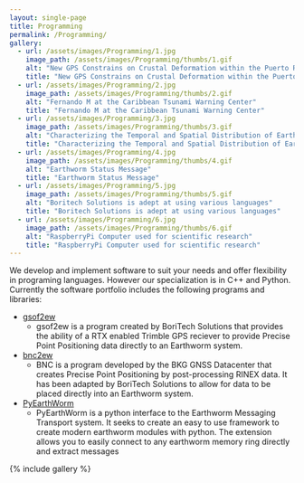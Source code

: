 ```yaml
---
layout: single-page
title: Programming
permalink: /Programming/
gallery:
  - url: /assets/images/Programming/1.jpg
    image_path: /assets/images/Programming/thumbs/1.gif
    alt: "New GPS Constrains on Crustal Deformation within the Puerto Rico-Virgin Islands Microplate by Margarita S."
    title: "New GPS Constrains on Crustal Deformation within the Puerto Rico-Virgin Islands Microplate by Margarita S."
  - url: /assets/images/Programming/2.jpg
    image_path: /assets/images/Programming/thumbs/2.gif
    alt: "Fernando M at the Caribbean Tsunami Warning Center"
    title: "Fernando M at the Caribbean Tsunami Warning Center"
  - url: /assets/images/Programming/3.jpg
    image_path: /assets/images/Programming/thumbs/3.gif
    alt: "Characterizing the Temporal and Spatial Distribution of Earthquake Swarms in the Puerto Rico - Virgin Island Block by Francisco M"
    title: "Characterizing the Temporal and Spatial Distribution of Earthquake Swarms in the Puerto Rico - Virgin Island Block by Francisco M"
  - url: /assets/images/Programming/4.jpg
    image_path: /assets/images/Programming/thumbs/4.gif
    alt: "Earthworm Status Message"
    title: "Earthworm Status Message"
  - url: /assets/images/Programming/5.jpg
    image_path: /assets/images/Programming/thumbs/5.gif
    alt: "Boritech Solutions is adept at using various languages"
    title: "Boritech Solutions is adept at using various languages"
  - url: /assets/images/Programming/6.jpg
    image_path: /assets/images/Programming/thumbs/6.gif
    alt: "RaspberryPi Computer used for scientific research"
    title: "RaspberryPi Computer used for scientific research"
---
```


We develop and implement software to suit your needs and offer flexibility in programing
languages. However our specialization is in C++ and Python. Currently the software portfolio 
includes the following programs and libraries:

  * [gsof2ew](https://github.com/Boritech-Solutions/GSOF2EW)
    * gsof2ew is a program created by BoriTech Solutions that provides the ability of a 
    RTX enabled Trimble GPS reciever to provide Precise Point Positioning data directly to an Earthworm system.
  * [bnc2ew](https://github.com/Boritech-Solutions/BNC2EW)
    * BNC is a program developed by the BKG GNSS Datacenter that creates 
    Precise Point Positioning by post-processing RINEX data. It has been adapted by BoriTech Solutions 
    to allow for data to be placed directly into an Earthworm system.
  * [PyEarthWorm](https://github.com/Boritech-Solutions/PyEarthWorm)
    * PyEarthWorm is a python interface to the Earthworm Messaging Transport system. 
    It seeks to create an easy to use framework to create modern earthworm modules with python.
    The extension allows you to easily connect to any earthworm memory ring directly and extract messages

{% include gallery %}
